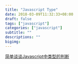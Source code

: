 ```yaml
---
title: "Javascript Type"
date: 2018-03-09T11:32:33+08:00
draft: false
tags: ["javascript"]
categories: ["javascript"]
subtitle: ""
descriptions: ""
bigimg:
---
```


[简单谈谈Javascript中类型的判断](http://www.jb51.net/article/73566.htm)